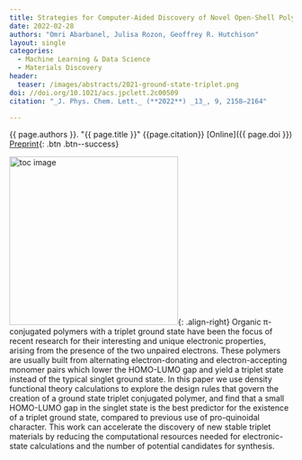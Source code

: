 ```yaml
---
title: Strategies for Computer-Aided Discovery of Novel Open-Shell Polymers
date: 2022-02-28
authors: "Omri Abarbanel, Julisa Rozon, Geoffrey R. Hutchison"
layout: single
categories:
  - Machine Learning & Data Science
  - Materials Discovery
header:
  teaser: /images/abstracts/2021-ground-state-triplet.png
doi: //doi.org/10.1021/acs.jpclett.2c00509
citation: "_J. Phys. Chem. Lett._ (**2022**) _13_, 9, 2158–2164"

---
```

{{ page.authors }}. "{{ page.title }}" {{page.citation}} [Online]({{ page.doi }}) [Preprint](//doi.org/10.26434/chemrxiv-2021-wjr6k){: .btn .btn--success}

<!--more-->

<img alt="toc image" src="{{ page.header.teaser }}" width="300 px">{: .align-right} Organic π-conjugated polymers with a triplet ground state have been the focus of recent research for their interesting and unique electronic properties, arising from the presence of the two unpaired electrons. These polymers are usually built from alternating electron-donating and electron-accepting monomer pairs which lower the HOMO-LUMO gap and yield a triplet state instead of the typical singlet ground state. In this paper we use density functional theory calculations to explore the design rules that govern the creation of a ground state triplet conjugated polymer, and find that a small HOMO-LUMO gap in the singlet state is the best predictor for the existence of a triplet ground state, compared to previous use of pro-quinoidal character. This work can accelerate the discovery of new stable triplet materials by reducing the computational resources needed for electronic-state calculations and the number of potential candidates for synthesis.